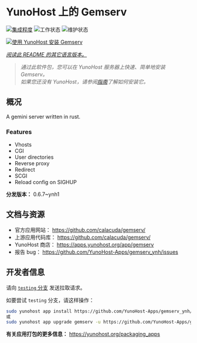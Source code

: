<!--
注意：此 README 由 <https://github.com/YunoHost/apps/tree/master/tools/readme_generator> 自动生成
请勿手动编辑。
-->

# YunoHost 上的 Gemserv

[![集成程度](https://apps.yunohost.org/badge/integration/gemserv)](https://ci-apps.yunohost.org/ci/apps/gemserv/)
![工作状态](https://apps.yunohost.org/badge/state/gemserv)
![维护状态](https://apps.yunohost.org/badge/maintained/gemserv)

[![使用 YunoHost 安装 Gemserv](https://install-app.yunohost.org/install-with-yunohost.svg)](https://install-app.yunohost.org/?app=gemserv)

*[阅读此 README 的其它语言版本。](./ALL_README.md)*

> *通过此软件包，您可以在 YunoHost 服务器上快速、简单地安装 Gemserv。*  
> *如果您还没有 YunoHost，请参阅[指南](https://yunohost.org/install)了解如何安装它。*

## 概况

A gemini server written in rust.

### Features

- Vhosts
- CGI
- User directories
- Reverse proxy
- Redirect
- SCGI
- Reload config on SIGHUP


**分发版本：** 0.6.7~ynh1
## 文档与资源

- 官方应用网站： <https://github.com/calacuda/gemserv/>
- 上游应用代码库： <https://github.com/calacuda/gemserv/>
- YunoHost 商店： <https://apps.yunohost.org/app/gemserv>
- 报告 bug： <https://github.com/YunoHost-Apps/gemserv_ynh/issues>

## 开发者信息

请向 [`testing` 分支](https://github.com/YunoHost-Apps/gemserv_ynh/tree/testing) 发送拉取请求。

如要尝试 `testing` 分支，请这样操作：

```bash
sudo yunohost app install https://github.com/YunoHost-Apps/gemserv_ynh/tree/testing --debug
或
sudo yunohost app upgrade gemserv -u https://github.com/YunoHost-Apps/gemserv_ynh/tree/testing --debug
```

**有关应用打包的更多信息：** <https://yunohost.org/packaging_apps>
